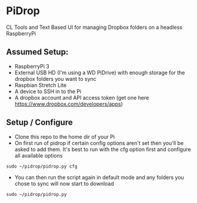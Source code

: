 # PiDrop
CL Tools and Text Based UI for managing Dropbox folders on a headless RaspberryPi

## Assumed Setup:

- RaspberryPi 3
- External USB HD (I'm using a WD PiDrive) with enough storage for the dropbox folders you want to sync
- Raspbian Stretch Lite
- A device to SSH in to the Pi
- A dropbox account and API access token (get one here https://www.dropbox.com/developers/apps)

## Setup / Configure

- Clone this repo to the home dir of your Pi
- On first run of pidrop if certain config options aren't set then you'll be asked to add them. It's best to run with the cfg option first and configure all available options
```console
sudo ~/pidrop/pidrop.py cfg
```
- You can then run the script again in default mode and any folders you chose to sync will now start to download 
```console
sudo ~/pidrop/pidrop.py 
```
